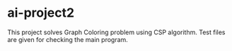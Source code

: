 # ai-project2

This project solves Graph Coloring problem using CSP algorithm.
Test files are given for checking the main program.
